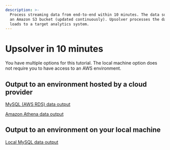 ```yaml
---
description: >-
  Process streaming data from end-to-end within 10 minutes. The data source is
  an Amazon S3 bucket (updated continuously). Upsolver processes the data and
  loads to a target analytics system.
---
```


# Upsolver in 10 minutes

You have multiple options for this tutorial. The local machine option does not require you to have access to an AWS environment.

## Output to an environment hosted by a cloud provider

[MySQL \(AWS RDS\) data output](mysql-aws-rds-data-output.md)

[Amazon Athena data output](amazon-athena-output-option.md)

## Output to an environment on your local machine

[Local MySQL data output](mysql-data-output-option.md)


